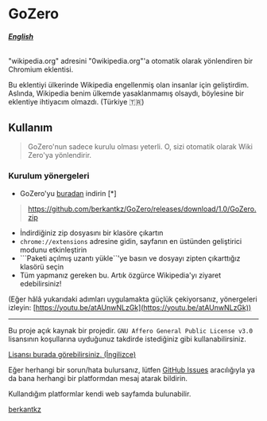 # GoZero

###### __*[English](https://berkantkz.github.io/GoZero/)*__

"wikipedia.org" adresini "0wikipedia.org"'a otomatik olarak yönlendiren bir Chromium eklentisi.

Bu eklentiyi ülkerinde Wikipedia engellenmiş olan insanlar için geliştirdim. Aslında, Wikipedia benim ülkemde yasaklanmamış olsaydı, böylesine bir eklentiye ihtiyacım olmazdı. (Türkiye 🇹🇷)

## Kullanım

>GoZero'nun sadece kurulu olması yeterli. O, sizi otomatik olarak Wiki Zero'ya yönlendirir.

### Kurulum yönergeleri

* GoZero'yu [buradan](https://github.com/berkantkz/GoZero/archive/master.zip) indirin [*]
> https://github.com/berkantkz/GoZero/releases/download/1.0/GoZero.zip
* İndirdiğiniz zip dosyasını bir klasöre çıkartın
* ``` chrome://extensions ``` adresine gidin, sayfanın en üstünden geliştirici modunu etkinleştirin
* ```Paketi açılmış uzantı yükle``'ye basın ve dosyayı zipten çıkarttığız klasörü seçin
* Tüm yapmanız gereken bu. Artık özgürce Wikipedia'yı ziyaret edebilirsiniz!

(Eğer hâlâ yukarıdaki adımları uygulamakta güçlük çekiyorsanız, yönergeleri izleyin: [https://youtu.be/atAUnwNLzGk](https://youtu.be/atAUnwNLzGk))

---
Bu proje açık kaynak bir projedir. ```GNU Affero General Public License v3.0``` lisansının koşullarına uyduğunuz takdirde istediğiniz gibi kullanabilirsiniz.

[Lisansı burada görebilirsiniz. (İngilizce)](https://github.com/berkantkz/GoZero/blob/master/LICENSE)

Eğer herhangi bir sorun/hata bulursanız, lütfen [GitHub Issues](https://github.com/berkantkz/GoZero/issues) aracılığıyla ya da bana herhangi bir platformdan mesaj atarak bildirin.

Kullandığım platformlar kendi web sayfamda bulunabilir.

[berkantkz](https://berkantkz.github.io)
